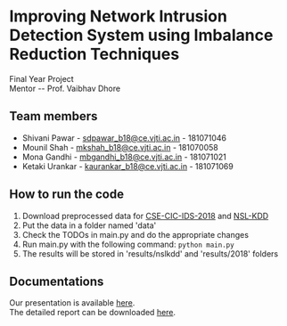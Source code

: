 # Improving Network Intrusion Detection System using Imbalance Reduction Techniques
Final Year Project \
Mentor -- Prof. Vaibhav Dhore

## Team members
* Shivani Pawar - sdpawar_b18@ce.vjti.ac.in - 181071046
* Mounil Shah - mkshah_b18@ce.vjti.ac.in - 181070058
* Mona Gandhi - mbgandhi_b18@ce.vjti.ac.in - 181071021
* Ketaki Urankar - kaurankar_b18@ce.vjti.ac.in - 181071069

<!-- ## Description
### Motivation
### Approach
#### Imbalance Reduction Techniques
#### Models
### Results
### Conclusion -->

## How to run the code
1. Download preprocessed data for [CSE-CIC-IDS-2018](https://drive.google.com/file/d/1dYNYx3n60rSd8zqzt8vp0W00onFn8GRx/view?usp=sharing) and [NSL-KDD](https://drive.google.com/file/d/19BlayE0VS9SaqQppeDT-G74Dm6rZraiy/view?usp=sharing)
2. Put the data in a folder named 'data'
3. Check the TODOs in main.py and do the appropriate changes 
4. Run main.py with the following command: ```python main.py```
5. The results will be stored in 'results/nslkdd' and 'results/2018' folders

## Documentations
Our presentation is available [here](https://docs.google.com/presentation/d/1bfREdJ4BEEDlcBR4V101dSBHfUNFtkYQiPNiIVEFuHw/edit?usp=sharing).\
The detailed report can be downloaded [here](https://github.com/monaGandhi09/FYP/blob/main/Stage_2_FYP_Report.pdf).
